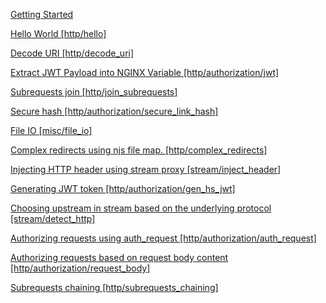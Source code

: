 [Getting Started](module00.rst)

[Hello World [http/hello]](module01.rst)

[Decode URI [http/decode_uri]](module02.rst)

[Extract JWT Payload into NGINX Variable [http/authorization/jwt]](module03.rst)

[Subrequests join [http/join_subrequests]](module04.rst)

[Secure hash [http/authorization/secure_link_hash]](module05.rst)

[File IO [misc/file_io]](module06.rst)

[Complex redirects using njs file map. [http/complex_redirects]](module07.rst)

[Injecting HTTP header using stream proxy [stream/inject_header]](module08.rst)

[Generating JWT token [http/authorization/gen_hs_jwt]](module09.rst)

[Choosing upstream in stream based on the underlying protocol [stream/detect_http]](module10.rst)

[Authorizing requests using auth_request [http/authorization/auth_request]](module11.rst)

[Authorizing requests based on request body content [http/authorization/request_body]](module12.rst)

[Subrequests chaining [http/subrequests_chaining]](module13.rst)

